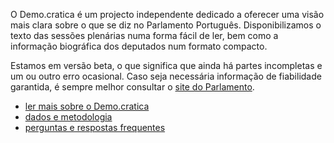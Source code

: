 O Demo.cratica é um projecto independente dedicado a oferecer uma visão mais
clara sobre o que se diz no Parlamento Português. Disponibilizamos o texto das
sessões plenárias numa forma fácil de ler, bem como a informação biográfica dos
deputados num formato compacto.

Estamos em versão beta, o que significa que ainda há partes incompletas e um ou
outro erro ocasional. Caso seja necessária informação de fiabilidade garantida,
é sempre melhor consultar o [site do Parlamento](http://www.parlamento.pt).

* [ler mais sobre o Demo.cratica](/acerca/)
* [dados e metodologia](/dados/)
* [perguntas e respostas frequentes](/faq/)

